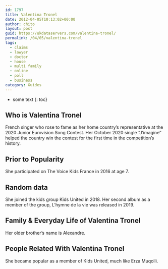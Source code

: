 ```yaml
---
id: 1797
title: Valentina Tronel
date: 2012-04-05T10:13:02+00:00
author: chito
layout: post
guid: https://ukdataservers.com/valentina-tronel/
permalink: /04/05/valentina-tronel
tags:
  - claims
  - lawyer
  - doctor
  - house
  - multi family
  - online
  - poll
  - business
category: Guides
---
```


* some text
{: toc}
          
          
## Who is  Valentina Tronel
                  
                  
                  
French singer who rose to fame as her home country&#8217;s representative at the 2020 Junior Eurovision Song Contest. Her October 2020 single &#8220;J&#8217;imagine&#8221; helped the country win the contest for the first time in the competition&#8217;s history.
                  
                
                
                
## Prior to Popularity 
                  
                  
                  
She participated on The Voice Kids France in 2016 at age 7. 
                  
                
                
                
## Random data 
                  
                  
                  
She joined the kids group Kids United in 2018. Her second album as a member of the group, L&#8217;hymne de la vie was released in 2019.
                  
                
                
                
## Family & Everyday Life of Valentina Tronel
                  
                  
                  
Her older brother&#8217;s name is Alexandre. 
                  
                
                
                
## People Related With  Valentina Tronel
                  
                  
                  
She became popular as a member of Kids United, much like Erza Muqolli. 
                  
                
              
            
          
          
          
    
    
  
